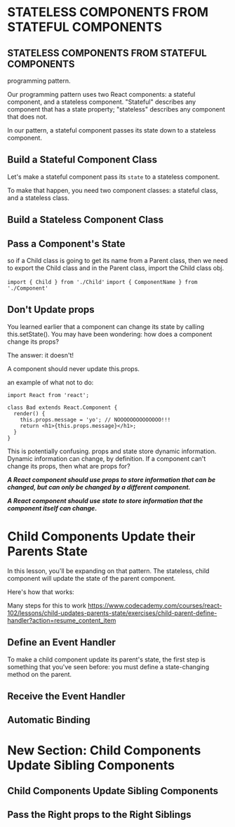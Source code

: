 # STATELESS COMPONENTS FROM STATEFUL COMPONENTS

## STATELESS COMPONENTS FROM STATEFUL COMPONENTS

programming pattern. 

Our programming pattern uses two React components: a stateful component, and a stateless component. "Stateful" describes any component that has a state property; "stateless" describes any component that does not.

In our pattern, a stateful component passes its state down to a stateless component.

## Build a Stateful Component Class

Let's make a stateful component pass its `state` to a stateless component.

To make that happen, you need two component classes: a stateful class, and a stateless class.

## Build a Stateless Component Class


## Pass a Component's State

so if a Child class is going to get its name from a Parent class, then we need to export the Child class and in the Parent class, import the Child class obj.

`import { Child } from './Child'`
`import { ComponentName } from './Component'`

## Don't Update props

You learned earlier that a component can change its state by calling this.setState(). You may have been wondering: how does a component change its props?

The answer: it doesn't!

A component should never update this.props. 

an example of what not to do:

```
import React from 'react';

class Bad extends React.Component {
  render() {
    this.props.message = 'yo'; // NOOOOOOOOOOOOOO!!!
    return <h1>{this.props.message}</h1>;
  }
}
```

This is potentially confusing. props and state store dynamic information. Dynamic information can change, by definition. If a component can't change its props, then what are props for?

***A React component should use props to store information that can be changed, but can only be changed by a different component.***

***A React component should use state to store information that the component itself can change.***



# Child Components Update their Parents State

In this lesson, you'll be expanding on that pattern. The stateless, child component will update the state of the parent component.

Here's how that works:

Many steps for this to work
https://www.codecademy.com/courses/react-102/lessons/child-updates-parents-state/exercises/child-parent-define-handler?action=resume_content_item

## Define an Event Handler

To make a child component update its parent's state, the first step is something that you've seen before: you must define a state-changing method on the parent.

## Receive the Event Handler

## Automatic Binding

# New Section: Child Components Update Sibling Components

## Child Components Update Sibling Components

## Pass the Right props to the Right Siblings
    